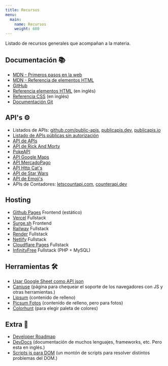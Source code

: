 ```yaml
---
title: Recursos
menu:
  main:
    name: Recursos
    weight: 600
---
```


Listado de recursos generales que acompañan a la materia.

## Documentación 📚
- [MDN - Primeros pasos en la web](https://developer.mozilla.org/es/docs/Learn/Getting_started_with_the_web)
- [MDN - Referencia de elementos HTML](https://developer.mozilla.org/es/docs/Web/HTML/Element)
- [GitHub](https://github.com)
- [Referencia elementos HTML](https://htmlreference.io/) (en inglés)
- [Referencia CSS](https://cssreference.io/) (en inglés)
- [Documentación Git](https://git-scm.com/docs/git/es)

## API's ⚙️
- Listados de APIs: [github.com/public-apis](https://github.com/public-apis/public-apis), [publicapis.dev](https://publicapis.dev/), [publicapis.io](https://publicapis.io/)
- [Listado de APIs públicas sin autorización](https://mixedanalytics.com/blog/list-actually-free-open-no-auth-needed-apis/)
- [API de APIs](https://api.apis.guru/v2/list.json)
- [API de Rick And Morty](https://rickandmortyapi.com/)
- [PokeAPI](https://pokeapi.co/)
- [API Google Maps](https://developers.google.com/maps/documentation)
- [API MercadoPago](https://www.mercadopago.com.ar/developers/es/reference)
- [API Http Cat's](https://http.cat)
- [API de Star Wars](https://swapi.dev/)
- [API de Emoji's](https://emoji-api.com/)
- APIs de Contadores: [letscountapi.com](https://letscountapi.com/), [counterapi.dev](https://counterapi.dev/api/endpoints.html)

## Hosting
- [Github Pages](https://docs.github.com/es/pages/quickstart) Frontend (estático)
- [Vercel](https://vercel.com/docs/deployments/overview) Fullstack
- [Surge.sh](https://surge.sh/) Frontend
- [Railway](https://railway.app/) Fullstack
- [Render](https://render.com/) Fullstack
- [Netlify](https://www.netlify.com/) Fullstack
- [Cloudflare Pages](https://pages.cloudflare.com/) Fullstack
- [InfinityFree](https://www.infinityfree.com/) Fullstack (PHP + MySQL)

## Herramientas 🛠
- [Usar Google Sheet como API json](https://benborgers.com/posts/google-sheets-json)
- [Caniuse](https://caniuse.com/) (página para chequear el soporte de los navegadores con JS y otras herramientas.)
- [Lipsum](https://lipsum.com/) (contenido de relleno)
- [Picsum Fotos](https://picsum.photos/) (contenido de relleno, pero para fotos)
- [Colorhunt](https://colorhunt.co/) (para elegir paleta de colores)

## Extra 🤩
- [Developer Roadmap](https://roadmap.sh/)
- [DevDocs](https://devdocs.io) (documentación de muchos lenguajes, frameworks, etc. Pero esta en inglés.)
- [Scripts js para DOM](https://phuoc.ng/collection/html-dom/) (un montón de scripts para resolver distintos problemas del DOM.)
